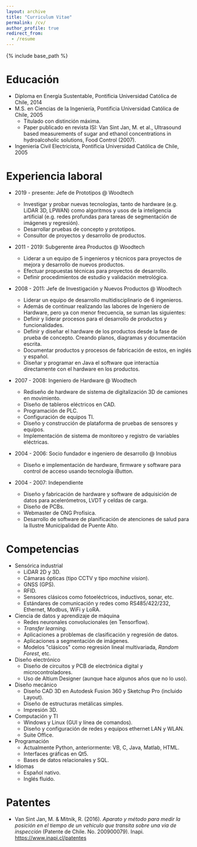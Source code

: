 ```yaml
---
layout: archive
title: "Curriculum Vitae"
permalink: /cv/
author_profile: true
redirect_from:
  - /resume
---
```


{% include base_path %}

Educación
======
* Diploma en Energía Sustentable, Pontificia Universidad Católica de Chile, 2014
* M.S. en Ciencias de la Ingeniería, Pontificia Universidad Católica de Chile, 2005
  * Titulado con distinción máxima.
  * Paper publicado en revista ISI: Van Sint Jan, M. et al., Ultrasound based measurements of sugar and ethanol concentrations in hydroalcoholic solutions, Food Control (2007).
* Ingeniería Civil Electricista, Pontificia Universidad Católica de Chile, 2005

Experiencia laboral
======
* 2019 - presente: Jefe de Prototipos @ Woodtech
  * Investigar y probar nuevas tecnologías, tanto de hardware (e.g. LiDAR 3D, LPWAN) como algoritmos y usos de la inteligencia artificial (e.g. redes profundas para tareas de segmentación de imágenes y regresión).
  * Desarrollar pruebas de concepto y prototipos.
  * Consultor de proyectos y desarrollo de productos.

* 2011 - 2019: Subgerente área Productos @ Woodtech
  * Liderar a un equipo de 5 ingenieros y técnicos para proyectos de mejora
y desarrollo de nuevos productos.
  * Efectuar propuestas técnicas para proyectos de desarrollo.
  * Definir procedimientos de estudio y validación metrológica.

* 2008 - 2011: Jefe de Investigación y Nuevos Productos @ Woodtech
  * Liderar un equipo de desarrollo multidisciplinario de 6 ingenieros.
  * Además de continuar realizando las labores de Ingeniero de Hardware,
pero ya con menor frecuencia, se suman las siguientes:
  * Definir y liderar procesos para el desarrollo de productos y
funcionalidades.
  * Definir y diseñar el hardware de los productos desde la fase de prueba
de concepto. Creando planos, diagramas y documentación escrita.
  * Documentar productos y procesos de fabricación de estos, en inglés y
español.
  * Diseñar y programar en Java el software que interactúa directamente
con el hardware en los productos.

* 2007 - 2008: Ingeniero de Hardware @ Woodtech
  * Rediseño de hardware de sistema de digitalización 3D de camiones en movimiento. 
  * Diseño de tableros eléctricos en CAD.
  * Programación de PLC.
  * Configuración de equipos TI.
  * Diseño y construcción de plataforma de pruebas de sensores y equipos.
  * Implementación de sistema de monitoreo y registro de variables eléctricas.

* 2004 - 2006: Socio fundador e ingeniero de desarrollo @ Innobius
  * Diseño e implementación de hardware, firmware y software para control de acceso usando tecnología iButton.

* 2004 - 2007: Independiente
  * Diseño y fabricación de hardware y software de adquisición de datos para acelerómetros, LVDT y celdas de carga.
  * Diseño de PCBs.
  * Webmaster de ONG Profísica.
  * Desarrollo de software de planificación de atenciones de salud para la Ilustre Municipalidad de Puente Alto.

Competencias
======
* Sensórica industrial
  * LiDAR 2D y 3D.
  * Cámaras ópticas (tipo CCTV y tipo *machine vision*).
  * GNSS (GPS).
  * RFID.
  * Sensores clásicos como fotoeléctricos, inductivos, sonar, etc.
  * Estándares de comunicación y redes como RS485/422/232, Ethernet, Modbus, WiFi y LoRA.
* Ciencia de datos y aprendizaje de máquina
  * Redes neuronales convolucionales (en Tensorflow).
  * *Transfer learning*.
  * Aplicaciones a problemas de clasificación y regresión de datos.
  * Aplicaciones a segmentación de imágenes.
  * Modelos "clásicos" como regresión lineal multivariada, *Random Forest*, etc.
* Diseño electrónico
  * Diseño de circuitos y PCB de electrónica digital y microcontroladores.
  * Uso de Altium Designer (aunque hace algunos años que no lo uso).
* Diseño mecánico
  * Diseño CAD 3D en Autodesk Fusion 360 y Sketchup Pro (incluido Layout).
  * Diseño de estructuras metálicas simples.
  * Impresión 3D.
* Computación y TI
  * Windows y Linux (GUI y línea de comandos).
  * Diseño y configuración de redes y equipos ethernet LAN y WLAN.
  * Suite Office.
* Programación
  * Actualmente Python, anteriormente: VB, C, Java, Matlab, HTML.
  * Interfaces gráficas en Qt5.
  * Bases de datos relacionales y SQL.
* Idiomas
  * Español nativo.
  * Inglés fluido.

  
Patentes
======
* Van Sint Jan, M. & Mitnik, R. (2016). *Aparato y método para medir la posición en el tiempo de un vehiculo que transita sobre una via de inspección* (Patente de Chile. No. 200900079). Inapi. https://www.inapi.cl/patentes
